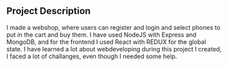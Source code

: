 ## Project Description

I made a webshop, where users can register and login and select phones to put in the cart and buy them. I have used NodeJS with Express and MongoDB, and for the 
frontend I used React with REDUX for the global state. I have learned a lot about webdeveloping during this project I created, I faced a lot of challanges, even though
I needed some help.
